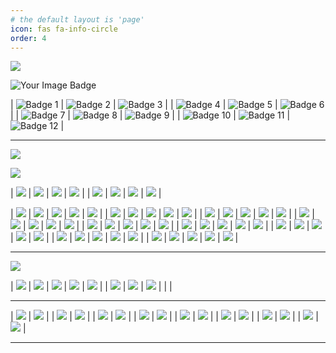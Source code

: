```yaml
---
# the default layout is 'page'
icon: fas fa-info-circle
order: 4
---
```



![](https://github.com/umutsaglam/umutsaglam.github.io/blob/main/images/thm.png?raw=true)

<img src="https://tryhackme-badges.s3.amazonaws.com/solidsec.png" alt="Your Image Badge" />


| ![Badge 1](https://assets.tryhackme.com/room-badges/38885e6e4a7ffb23ab9fe5bd2f47f744.png) | ![Badge 2](https://assets.tryhackme.com/room-badges/25dddd71a8d2182d75b2388e0d56fc19.png) | ![Badge 3](https://assets.tryhackme.com/room-badges/4dba45f730428983873a0e37676b34a6.png) |
| ![Badge 4](https://assets.tryhackme.com/room-badges/970a4f7e4bccb67d7f20afe7fecf55d3.png) | ![Badge 5](https://assets.tryhackme.com/room-badges/673e7218f98e4b30568743d6538d9ebd.png) | ![Badge 6](https://assets.tryhackme.com/room-badges/fce1abb9775486d4f1d0af1dc785bba0.png) |
| ![Badge 7](https://assets.tryhackme.com/room-badges/24df75a720abb7ed7609dc622b2ab52e.png) | ![Badge 8](https://assets.tryhackme.com/room-badges/abe06b460c270817279cff41be79d16c.png) | ![Badge 9](https://assets.tryhackme.com/room-badges/a6bb243b0f4f8f797f254cb34783d451.png) |
| ![Badge 10](https://assets.tryhackme.com/room-badges/6adb171eafdaad4516db095099dbe33e.png) | ![Badge 11](https://assets.tryhackme.com/room-badges/d5a4f019864860da7d03bdb7edfdf893.png) | ![Badge 12](https://assets.tryhackme.com/room-badges/e3670d1efbbba8fd708d89790615ffd3.png) |


---

![](https://github.com/umutsaglam/umutsaglam.github.io/blob/main/images/hackviser.jpg?raw=true)

![](https://github.com/umutsaglam/umutsaglam.github.io/blob/main/images/qa.png?raw=true)

| ![](https://github.com/umutsaglam/umutsaglam.github.io/blob/main/images/q1.png?raw=true) | ![](https://github.com/umutsaglam/umutsaglam.github.io/blob/main/images/q2.png?raw=true) | ![](https://github.com/umutsaglam/umutsaglam.github.io/blob/main/images/q3.png?raw=true) | ![](https://github.com/umutsaglam/umutsaglam.github.io/blob/main/images/q4.png?raw=true) |
| ![](https://github.com/umutsaglam/umutsaglam.github.io/blob/main/images/q5.png?raw=true) | ![](https://github.com/umutsaglam/umutsaglam.github.io/blob/main/images/q6.png?raw=true) | ![](https://github.com/umutsaglam/umutsaglam.github.io/blob/main/images/q7.png?raw=true) | ![](https://github.com/umutsaglam/umutsaglam.github.io/blob/main/images/q8.png?raw=true) |


| ![](https://github.com/umutsaglam/umutsaglam.github.io/blob/main/images/Screenshot_1.png?raw=true) | ![](https://github.com/umutsaglam/umutsaglam.github.io/blob/main/images/Screenshot_2.png?raw=true) | ![](https://github.com/umutsaglam/umutsaglam.github.io/blob/main/images/Screenshot_3.png?raw=true) | ![](https://github.com/umutsaglam/umutsaglam.github.io/blob/main/images/Screenshot_4.png?raw=true) | ![](https://github.com/umutsaglam/umutsaglam.github.io/blob/main/images/Screenshot_5.png?raw=true) |
| ![](https://github.com/umutsaglam/umutsaglam.github.io/blob/main/images/Screenshot_6.png?raw=true) | ![](https://github.com/umutsaglam/umutsaglam.github.io/blob/main/images/Screenshot_7.png?raw=true) | ![](https://github.com/umutsaglam/umutsaglam.github.io/blob/main/images/Screenshot_8.png?raw=true) | ![](https://github.com/umutsaglam/umutsaglam.github.io/blob/main/images/Screenshot_9.png?raw=true) | ![](https://github.com/umutsaglam/umutsaglam.github.io/blob/main/images/Screenshot_10.png?raw=true) |
| ![](https://github.com/umutsaglam/umutsaglam.github.io/blob/main/images/Screenshot_11.png?raw=true) | ![](https://github.com/umutsaglam/umutsaglam.github.io/blob/main/images/Screenshot_12.png?raw=true) | ![](https://github.com/umutsaglam/umutsaglam.github.io/blob/main/images/Screenshot_13.png?raw=true) | ![](https://github.com/umutsaglam/umutsaglam.github.io/blob/main/images/Screenshot_14.png?raw=true) | ![](https://github.com/umutsaglam/umutsaglam.github.io/blob/main/images/Screenshot_15.png?raw=true) |
| ![](https://github.com/umutsaglam/umutsaglam.github.io/blob/main/images/Screenshot_16.png?raw=true) | ![](https://github.com/umutsaglam/umutsaglam.github.io/blob/main/images/Screenshot_17.png?raw=true) | ![](https://github.com/umutsaglam/umutsaglam.github.io/blob/main/images/Screenshot_18.png?raw=true) | ![](https://github.com/umutsaglam/umutsaglam.github.io/blob/main/images/Screenshot_19.png?raw=true) | ![](https://github.com/umutsaglam/umutsaglam.github.io/blob/main/images/Screenshot_20.png?raw=true) |
| ![](https://github.com/umutsaglam/umutsaglam.github.io/blob/main/images/Screenshot_21.png?raw=true) | ![](https://github.com/umutsaglam/umutsaglam.github.io/blob/main/images/Screenshot_22.png?raw=true) | ![](https://github.com/umutsaglam/umutsaglam.github.io/blob/main/images/Screenshot_23.png?raw=true) | ![](https://github.com/umutsaglam/umutsaglam.github.io/blob/main/images/Screenshot_24.png?raw=true) | ![](https://github.com/umutsaglam/umutsaglam.github.io/blob/main/images/Screenshot_25.png?raw=true) |
| ![](https://github.com/umutsaglam/umutsaglam.github.io/blob/main/images/Screenshot_26.png?raw=true) | ![](https://github.com/umutsaglam/umutsaglam.github.io/blob/main/images/Screenshot_27.png?raw=true) | ![](https://github.com/umutsaglam/umutsaglam.github.io/blob/main/images/Screenshot_28.png?raw=true) | ![](https://github.com/umutsaglam/umutsaglam.github.io/blob/main/images/Screenshot_29.png?raw=true) | ![](https://github.com/umutsaglam/umutsaglam.github.io/blob/main/images/Screenshot_30.png?raw=true) |
| ![](https://github.com/umutsaglam/umutsaglam.github.io/blob/main/images/Screenshot_31.png?raw=true) | ![](https://github.com/umutsaglam/umutsaglam.github.io/blob/main/images/Screenshot_32.png?raw=true) | ![](https://github.com/umutsaglam/umutsaglam.github.io/blob/main/images/Screenshot_33.png?raw=true) | ![](https://github.com/umutsaglam/umutsaglam.github.io/blob/main/images/Screenshot_34.png?raw=true) | ![](https://github.com/umutsaglam/umutsaglam.github.io/blob/main/images/Screenshot_35.png?raw=true) |
| ![](https://github.com/umutsaglam/umutsaglam.github.io/blob/main/images/Screenshot_36.png?raw=true) | ![](https://github.com/umutsaglam/umutsaglam.github.io/blob/main/images/Screenshot_37.png?raw=true) | ![](https://github.com/umutsaglam/umutsaglam.github.io/blob/main/images/Screenshot_38.png?raw=true) | ![](https://github.com/umutsaglam/umutsaglam.github.io/blob/main/images/Screenshot_39.png?raw=true) | ![](https://github.com/umutsaglam/umutsaglam.github.io/blob/main/images/Screenshot_40.png?raw=true) |
| ![](https://github.com/umutsaglam/umutsaglam.github.io/blob/main/images/Screenshot_41.png?raw=true) | ![](https://github.com/umutsaglam/umutsaglam.github.io/blob/main/images/Screenshot_42.png?raw=true) | ![](https://github.com/umutsaglam/umutsaglam.github.io/blob/main/images/Screenshot_43.png?raw=true) | ![](https://github.com/umutsaglam/umutsaglam.github.io/blob/main/images/Screenshot_44.png?raw=true) | ![](https://github.com/umutsaglam/umutsaglam.github.io/blob/main/images/Screenshot_45.png?raw=true) |

---

![](https://github.com/umutsaglam/umutsaglam.github.io/blob/main/images/htb.png?raw=true)

| ![](https://github.com/umutsaglam/umutsaglam.github.io/blob/main/images/Screenshot_46.png?raw=true) | ![](https://github.com/umutsaglam/umutsaglam.github.io/blob/main/images/Screenshot_47.png?raw=true) | ![](https://github.com/umutsaglam/umutsaglam.github.io/blob/main/images/Screenshot_48.png?raw=true) | ![](https://github.com/umutsaglam/umutsaglam.github.io/blob/main/images/Screenshot_49.png?raw=true) | ![](https://github.com/umutsaglam/umutsaglam.github.io/blob/main/images/Screenshot_50.png?raw=true) |
| ![](https://github.com/umutsaglam/umutsaglam.github.io/blob/main/images/Screenshot_51.png?raw=true) | ![](https://github.com/umutsaglam/umutsaglam.github.io/blob/main/images/Screenshot_52.png?raw=true) | ![](https://github.com/umutsaglam/umutsaglam.github.io/blob/main/images/Screenshot_53.png?raw=true) |  |  |

---


| ![](https://github.com/umutsaglam/umutsaglam.github.io/blob/main/images/sertifika/Cyber_Threat_Management_Badge.jpg?raw=true) | ![](https://github.com/umutsaglam/umutsaglam.github.io/blob/main/images/sertifika/Ethical_Hacker_Badge.jpg?raw=true) |
| ![](https://github.com/umutsaglam/umutsaglam.github.io/blob/main/images/sertifika/cybrary-cert-ethical-hacking_page-0001.jpg?raw=true) | ![](https://github.com/umutsaglam/umutsaglam.github.io/blob/main/images/sertifika/THM-KM78V0PLNA.png?raw=true) |
| ![](https://github.com/umutsaglam/umutsaglam.github.io/blob/main/images/sertifika/THM-VVLGVZGNXK.png?raw=true) | ![](https://github.com/umutsaglam/umutsaglam.github.io/blob/main/images/sertifika/THM-ACWNTUM8VV.png?raw=true) |
| ![](https://github.com/umutsaglam/umutsaglam.github.io/blob/main/images/sertifika/thumbnail_skb_sertifika1.jpg?raw=true) | ![](https://github.com/umutsaglam/umutsaglam.github.io/blob/main/images/sertifika/thumbnail_skb_sertifika2.jpg?raw=true) |
| ![](https://github.com/umutsaglam/umutsaglam.github.io/blob/main/images/sertifika/Pentesting101.jpg?raw=true) | ![](https://github.com/umutsaglam/umutsaglam.github.io/blob/main/images/sertifika/Python101.jpg?raw=true) |
| ![](https://github.com/umutsaglam/umutsaglam.github.io/blob/main/images/sertifika/SQL.jpg?raw=true) | ![](https://github.com/umutsaglam/umutsaglam.github.io/blob/main/images/sertifika/UC-68a3028f-05f0-4f2e-a3ec-3984222bcb2b.jpg?raw=true) |
| ![](https://github.com/umutsaglam/umutsaglam.github.io/blob/main/images/sertifika/UC-966ab29d-013b-4afb-bbe5-72c9cd1d31fa.jpg?raw=true) | ![](https://github.com/umutsaglam/umutsaglam.github.io/blob/main/images/sertifika/UC-8418e744-fd53-48c4-b088-ff7408cf42ef.jpg?raw=true) |
| ![](https://github.com/umutsaglam/umutsaglam.github.io/blob/main/images/sertifika/UC-aa4d7780-8279-441b-844c-d4825b4db5a0.jpg?raw=true) | ![](https://github.com/umutsaglam/umutsaglam.github.io/blob/main/images/sertifika/UC-ee335d92-41cd-46bf-acbc-0b6240aed35b.jpg?raw=true) |








---




